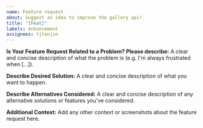 ```yaml
---
name: Feature request
about: Suggest an idea to improve the gallery api!
title: "[Feat]"
labels: enhancement
assignees: tjtanjin
---
```


**Is Your Feature Request Related to a Problem? Please describe:**
A clear and concise description of what the problem is (e.g. I'm always frustrated when [...]).

**Describe Desired Solution:**
A clear and concise description of what you want to happen.

**Describe Alternatives Considered:**
A clear and concise description of any alternative solutions or features you've considered.

**Additional Context:**
Add any other context or screenshots about the feature request here.
